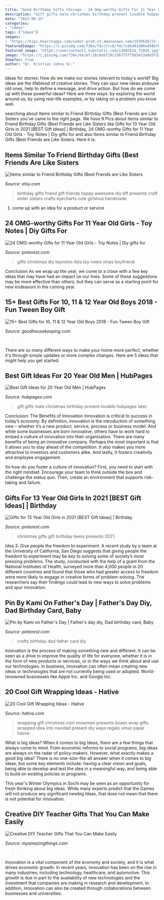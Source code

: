```yaml
---
title: "Good Birthday Gifts Chicago : 24 Omg-worthy Gifts For 11 Year Old Girls"
description: "Gift gifts male christmas birthday present lovable hubpages later"
date: "2023-08-15"
categories:
- "ideas"
tags: ["ideas"]
images:
- "https://hips.hearstapps.com/vader-prod.s3.amazonaws.com/1539626721-iron-man-ar-gifts-for-boys-1539626677.jpg?crop=1xw:0.99975xh;center,top&amp;resize=480:*"
featuredImage: "https://i.pinimg.com/736x/f4/c7/c6/f4c7c66d81d00a458bfbc4b7ec2fad34.jpg"
featured_image: "https://usercontent1.hubstatic.com/13097616_f1024.jpg"
image: "https://i.pinimg.com/736x/6e/bf/10/6ebf10c156775f7503413a9d3f3a0339.jpg"
ShowToc: true
author: "Dr. Kristian Johns Sr."
---
```



Ideas for stories: How do we make our stories relevant to today's world?
Big ideas are the lifeblood of creative stories. They can spur new ideas andouse old ones, help to define a message, and drive action. But how do we come up with these powerful ideas? Here are three ways: by exploring the world around us, by using real-life examples, or by taking on a problem you know well.

	

		
searching about Items similar to Friend Birthday Gifts (Best Friends are Like Sisters you've came to the right page. We have 8 Pics about Items similar to Friend Birthday Gifts (Best Friends are Like Sisters like Gifts for 13 Year Old Girls in 2021 [BEST Gift Ideas] | Birthday, 24 OMG-worthy Gifts for 11 Year Old Girls - Toy Notes | Diy gifts for and also Items similar to Friend Birthday Gifts (Best Friends are Like Sisters. Here it is:
		
    
## Items Similar To Friend Birthday Gifts (Best Friends Are Like Sisters

<img loading=lazy src="https://img1.etsystatic.com/000/0/6160719/il_570xN.328183703.jpg" onerror="this.onerror=null;this.src='https://tse4.mm.bing.net/th?id=OIP.4eFJ35k9lebd8jBQ5C0-zQHaJ4&amp;pid=15.1';" alt="Items similar to Friend Birthday Gifts (Best Friends are Like Sisters">

_Source: etsy.com_

>birthday gifts friend gift friends happy awesome diy bff presents craft sister sisters crafts eyecharts cute girlshue handmade. 

	

1. come up with an idea for a product or service

    
## 24 OMG-worthy Gifts For 11 Year Old Girls - Toy Notes | Diy Gifts For

<img loading=lazy src="https://i.pinimg.com/736x/f4/c7/c6/f4c7c66d81d00a458bfbc4b7ec2fad34.jpg" onerror="this.onerror=null;this.src='https://tse1.mm.bing.net/th?id=OIP.DfQ0wKNRgzolivQe4GxFKgHaOV&amp;pid=15.1';" alt="24 OMG-worthy Gifts for 11 Year Old Girls - Toy Notes | Diy gifts for">

_Source: pinterest.com_

>gifts christmas diy toynotes lists toy notes xmas boyfriend. 

	

Conclusion
As we wrap up the year, we come to a close with a few key ideas that may have had an impact on our lives. Some of these suggestions may be more effective than others, but they can serve as a starting point for new endeavors in the coming year.

    
## 15+ Best Gifts For 10, 11 &amp; 12 Year Old Boys 2018 - Fun Tween Boy Gift

<img loading=lazy src="https://hips.hearstapps.com/vader-prod.s3.amazonaws.com/1539626721-iron-man-ar-gifts-for-boys-1539626677.jpg?crop=1xw:0.99975xh;center,top&amp;resize=480:*" onerror="this.onerror=null;this.src='https://tse4.mm.bing.net/th?id=OIP.Q9aiu0ISoeTJMneV84isuwHaLH&amp;pid=15.1';" alt="15+ Best Gifts for 10, 11 &amp; 12 Year Old Boys 2018 - Fun Tween Boy Gift">

_Source: goodhousekeeping.com_

>. 

	

There are so many different ways to make your home more perfect, whether it's through simple updates or more complex changes. Here are 5 ideas that might help you get started: 

    
## Best Gift Ideas For 20 Year Old Men | HubPages

<img loading=lazy src="https://usercontent1.hubstatic.com/13097616_f1024.jpg" onerror="this.onerror=null;this.src='https://tse4.mm.bing.net/th?id=OIP.okrhQpIFLBGxRcFdadGj3gHaLH&amp;pid=15.1';" alt="Best Gift Ideas for 20 Year Old Men | HubPages">

_Source: hubpages.com_

>gift gifts male christmas birthday present lovable hubpages later. 

	

Conclusion: The Benefits of Innovation
Innovation is critical to success in today’s economy. By definition, innovation is the introduction of something new – whether it’s a new product, service, process or business model. And while some businesses are born innovative, others have to work hard to embed a culture of innovation into their organization.
There are many benefits of being an innovative company. Perhaps the most important is that it allows you to stay ahead of the competition. It also makes you more attractive to investors and customers alike. And lastly, it fosters creativity and employee engagement.

So how do you foster a culture of innovation? First, you need to start with the right mindset. Encourage your team to think outside the box and challenge the status quo. Then, create an environment that supports risk-taking and failure.

    
## Gifts For 13 Year Old Girls In 2021 [BEST Gift Ideas] | Birthday

<img loading=lazy src="https://i.pinimg.com/736x/6e/bf/10/6ebf10c156775f7503413a9d3f3a0339.jpg" onerror="this.onerror=null;this.src='https://tse3.mm.bing.net/th?id=OIP.1zSv-T6P3sfSXWTmItYlgAHaOG&amp;pid=15.1';" alt="Gifts for 13 Year Old Girls in 2021 [BEST Gift Ideas] | Birthday">

_Source: pinterest.com_

>christmas gifts gift birthday teens presents 2021. 

	

Idea 3: Give people the freedom to experiment.
A recent study by a team at the University of California, San Diego suggests that giving people the freedom to experiment may be key to solving some of society’s most pressing problems. The study, conducted with the help of a grant from the National Institutes of Health, surveyed more than 4,000 people in 20 different countries and found that those who had greater access to freedom were more likely to engage in creative forms of problem-solving. The researchers say their findings could lead to new ways to solve problems and spur innovation.

    
## Pin By Kami On Father&#039;s Day | Father&#039;s Day Diy, Dad Birthday Card, Baby

<img loading=lazy src="https://i.pinimg.com/736x/81/81/b6/8181b684b9df08be1d98f37d5b682936--kids-crafts-baby-crafts.jpg" onerror="this.onerror=null;this.src='https://tse4.mm.bing.net/th?id=OIP.c4ogDDvrXvHFTvHzvddl5QHaJ3&amp;pid=15.1';" alt="Pin by Kami on Father&#039;s Day | Father&#039;s day diy, Dad birthday card, Baby">

_Source: pinterest.com_

>crafts birthday dad father card diy. 

	

Innovation is the process of making something new and different. It can be seen as a drive to improve the quality of life for everyone, whether it is in the form of new products or services, or in the ways we think about and use our technologies. In business, innovation can often mean creating new ideas or technologies that are not currently being used or adopted. World-renowned businesses like Apple Inc. and Google Inc.

    
## 20 Cool Gift Wrapping Ideas - Hative

<img loading=lazy src="http://hative.com/wp-content/uploads/2014/10/gift-wrapping-ideas/7-cool-gift-wrapping-ideas.jpg" onerror="this.onerror=null;this.src='https://tse2.mm.bing.net/th?id=OIP.FCGR5qcVwaA-UGUQzGBzGgHaM2&amp;pid=15.1';" alt="20 Cool Gift Wrapping Ideas - Hative">

_Source: hative.com_

>wrapping gift christmas cool snowman presents boxes wrap gifts wrapped idea into navidad present diy ways regalo xmas papel hative. 

	

What is big ideas?
When it comes to big ideas, there are a few things that always come to mind. From economic reforms to social programs, big ideas are always on the radar of policy-makers. However, what exactly makes a good big idea?
There is no one-size-fits-all answer when it comes to big ideas, but some key elements include: having a clear vision and goals, being able to develop and test the idea in a meaningful way, and being able to build on existing policies or programs.

This year's Winter Olympics in Sochi may be seen as an opportunity for fresh thinking about big ideas. While many experts predict that the Games will not produce any significant newbig ideas, that does not mean that there is not potential for innovation.

    
## Creative DIY Teacher Gifts That You Can Make Easily

<img loading=lazy src="https://myamazingthings.com/wp-content/uploads/2018/04/teachers-gift-.jpg" onerror="this.onerror=null;this.src='https://tse3.mm.bing.net/th?id=OIP.eFX3dr3VcntEcGfeqhGRYAHaHa&amp;pid=15.1';" alt="Creative DIY Teacher Gifts That You Can Make Easily">

_Source: myamazingthings.com_

>. 

	

Innovation is a vital component of the economy and society, and it is what drives economic growth. In recent years, innovation has been on the rise in many industries, including technology, healthcare, and automotive. This growth is due in part to the availability of new technologies and the investment that companies are making in research and development. In addition, innovation can also be created through collaborations between businesses and universities.

